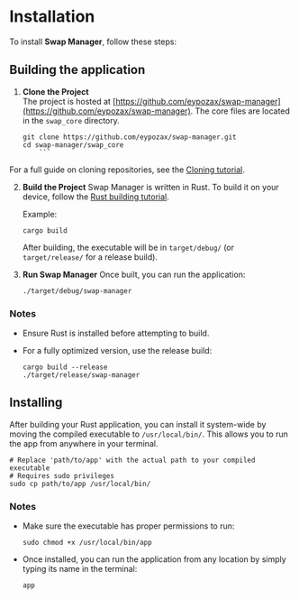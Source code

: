 # Installation

To install **Swap Manager**, follow these steps:

## Building the application

1. **Clone the Project**  
   The project is hosted at [https://github.com/eypozax/swap-manager](https://github.com/eypozax/swap-manager). The core files are located in the `swap_core` directory.

    ```
    git clone https://github.com/eypozax/swap-manager.git
    cd swap-manager/swap_core
        ```

For a full guide on cloning repositories, see the [Cloning tutorial](../gg/clone.md).

2. **Build the Project**
   Swap Manager is written in Rust. To build it on your device, follow the [Rust building tutorial](../gg/build.md#rust-programming-language).

   Example:

   ```
   cargo build
   ```

   After building, the executable will be in `target/debug/` (or `target/release/` for a release build).

3. **Run Swap Manager**
   Once built, you can run the application:

   ```
   ./target/debug/swap-manager
   ```

### Notes

* Ensure Rust is installed before attempting to build.
* For a fully optimized version, use the release build:

    ```
    cargo build --release
    ./target/release/swap-manager
    ```


## Installing

After building your Rust application, you can install it system-wide by moving the compiled executable to `/usr/local/bin/`. This allows you to run the app from anywhere in your terminal.

```
# Replace 'path/to/app' with the actual path to your compiled executable
# Requires sudo privileges
sudo cp path/to/app /usr/local/bin/
```

### Notes

* Make sure the executable has proper permissions to run:

    ```
    sudo chmod +x /usr/local/bin/app
    ```

* Once installed, you can run the application from any location by simply typing its name in the terminal:

    ```
    app
    ```